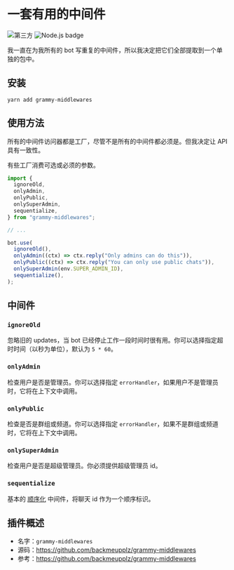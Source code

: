 # 一套有用的中间件

![第三方](/badges/third-party-zh.svg) ![Node.js badge](/badges/nodejs.svg)

我一直在为我所有的 bot 写重复的中间件，所以我决定把它们全部提取到一个单独的包中。

## 安装

`yarn add grammy-middlewares`

## 使用方法

所有的中间件访问器都是工厂，尽管不是所有的中间件都必须是。但我决定让 API 具有一致性。

有些工厂消费可选或必须的参数。

```typescript
import {
  ignoreOld,
  onlyAdmin,
  onlyPublic,
  onlySuperAdmin,
  sequentialize,
} from "grammy-middlewares";

// ...

bot.use(
  ignoreOld(),
  onlyAdmin((ctx) => ctx.reply("Only admins can do this")),
  onlyPublic((ctx) => ctx.reply("You can only use public chats")),
  onlySuperAdmin(env.SUPER_ADMIN_ID),
  sequentialize(),
);
```

## 中间件

### `ignoreOld`

忽略旧的 updates，当 bot 已经停止工作一段时间时很有用。你可以选择指定超时时间（以秒为单位），默认为 `5 * 60`。

### `onlyAdmin`

检查用户是否是管理员。你可以选择指定 `errorHandler`，如果用户不是管理员时，它将在上下文中调用。

### `onlyPublic`

检查是否是群组或频道。你可以选择指定 `errorHandler`，如果不是群组或频道时，它将在上下文中调用。

### `onlySuperAdmin`

检查用户是否是超级管理员。你必须提供超级管理员 id。

### `sequentialize`

基本的 [顺序化](../advanced/scaling.md#并发是困难的) 中间件，将聊天 id 作为一个顺序标识。

## 插件概述

- 名字：`grammy-middlewares`
- 源码：<https://github.com/backmeupplz/grammy-middlewares>
- 参考：<https://github.com/backmeupplz/grammy-middlewares>

